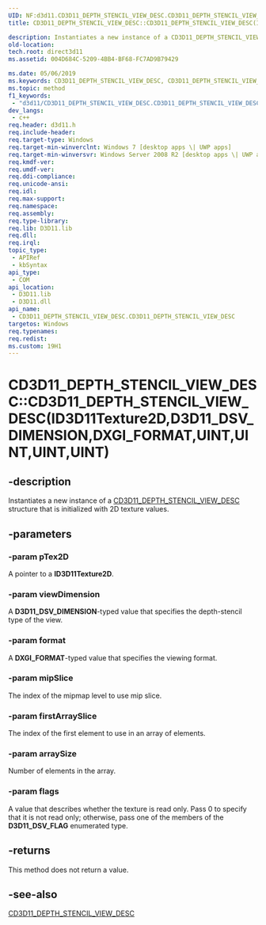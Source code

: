 ```yaml
---
UID: NF:d3d11.CD3D11_DEPTH_STENCIL_VIEW_DESC.CD3D11_DEPTH_STENCIL_VIEW_DESC(ID3D11Texture2D,D3D11_DSV_DIMENSION,DXGI_FORMAT,UINT,UINT,UINT,UINT)
title: CD3D11_DEPTH_STENCIL_VIEW_DESC::CD3D11_DEPTH_STENCIL_VIEW_DESC(ID3D11Texture2D,D3D11_DSV_DIMENSION,DXGI_FORMAT,UINT,UINT,UINT,UINT) (d3d11.h)

description: Instantiates a new instance of a CD3D11_DEPTH_STENCIL_VIEW_DESC structure that is initialized with 2D texture values.
old-location: 
tech.root: direct3d11
ms.assetid: 004D684C-5209-4BB4-BF68-FC7AD9B79429

ms.date: 05/06/2019
ms.keywords: CD3D11_DEPTH_STENCIL_VIEW_DESC, CD3D11_DEPTH_STENCIL_VIEW_DESC interface [Direct3D 11],CD3D11_DEPTH_STENCIL_VIEW_DESC method, CD3D11_DEPTH_STENCIL_VIEW_DESC method [Direct3D 11], CD3D11_DEPTH_STENCIL_VIEW_DESC method [Direct3D 11],CD3D11_DEPTH_STENCIL_VIEW_DESC interface, CD3D11_DEPTH_STENCIL_VIEW_DESC.CD3D11_DEPTH_STENCIL_VIEW_DESC, CD3D11_DEPTH_STENCIL_VIEW_DESC.CD3D11_DEPTH_STENCIL_VIEW_DESC(ID3D11Texture2D,D3D11_DSV_DIMENSION,DXGI_FORMAT,UINT,UINT,UINT,UINT), CD3D11_DEPTH_STENCIL_VIEW_DESC::CD3D11_DEPTH_STENCIL_VIEW_DESC, CD3D11_DEPTH_STENCIL_VIEW_DESC::CD3D11_DEPTH_STENCIL_VIEW_DESC(ID3D11Texture2D,D3D11_DSV_DIMENSION,DXGI_FORMAT,UINT,UINT,UINT,UINT), CD3D11_DEPTH_STENCIL_VIEW_DESC::CD3D11_DEPTH_STENCIL_VIEW_DESC(const D3D11_DEPTH_STENCIL_VIEW_DESC&), d3d11/CD3D11_DEPTH_STENCIL_VIEW_DESC::CD3D11_DEPTH_STENCIL_VIEW_DESC, direct3d11.cd3d11_depth_stencil_view_desc_cd3d11_depth_stencil_view_desc_d3d11_depth_stencil_view_desc_
ms.topic: method
f1_keywords: 
 - "d3d11/CD3D11_DEPTH_STENCIL_VIEW_DESC.CD3D11_DEPTH_STENCIL_VIEW_DESC"
dev_langs:
 - c++
req.header: d3d11.h
req.include-header: 
req.target-type: Windows
req.target-min-winverclnt: Windows 7 [desktop apps \| UWP apps]
req.target-min-winversvr: Windows Server 2008 R2 [desktop apps \| UWP apps]
req.kmdf-ver: 
req.umdf-ver: 
req.ddi-compliance: 
req.unicode-ansi: 
req.idl: 
req.max-support: 
req.namespace: 
req.assembly: 
req.type-library: 
req.lib: D3D11.lib
req.dll: 
req.irql: 
topic_type:
 - APIRef
 - kbSyntax
api_type:
 - COM
api_location:
 - D3D11.lib
 - D3D11.dll
api_name:
 - CD3D11_DEPTH_STENCIL_VIEW_DESC.CD3D11_DEPTH_STENCIL_VIEW_DESC
targetos: Windows
req.typenames: 
req.redist: 
ms.custom: 19H1
---
```


# CD3D11_DEPTH_STENCIL_VIEW_DESC::CD3D11_DEPTH_STENCIL_VIEW_DESC(ID3D11Texture2D,D3D11_DSV_DIMENSION,DXGI_FORMAT,UINT,UINT,UINT,UINT)


## -description

Instantiates a new instance of a <a href="https://docs.microsoft.com/previous-versions/windows/desktop/legacy/jj151639(v=vs.85)">CD3D11_DEPTH_STENCIL_VIEW_DESC</a> structure that is initialized with 2D texture values.

## -parameters

### -param pTex2D

A pointer to a **ID3D11Texture2D**.

### -param viewDimension

A **D3D11_DSV_DIMENSION**-typed value that specifies the depth-stencil type of the view.

### -param format

A **DXGI_FORMAT**-typed value that specifies the viewing format.

### -param mipSlice

The index of the mipmap level to use mip slice.

### -param firstArraySlice

The index of the first element to use in an array of elements.

### -param arraySize

Number of elements in the array.

### -param flags

A value that describes whether the texture is read only.
Pass 0 to specify that it is not read only; otherwise, pass one of the members of the **D3D11_DSV_FLAG** enumerated type.

## -returns

This method does not return a value.

## -see-also

<a href="https://docs.microsoft.com/previous-versions/windows/desktop/legacy/jj151639(v=vs.85)">CD3D11_DEPTH_STENCIL_VIEW_DESC</a>
